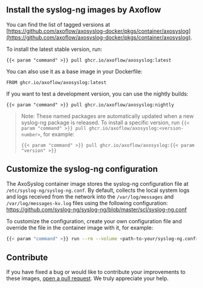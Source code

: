 ## Install the syslog-ng images by Axoflow

You can find the list of tagged versions at [https://github.com/axoflow/axosyslog-docker/pkgs/container/axosyslog](https://github.com/axoflow/axosyslog-docker/pkgs/container/axosyslog).

To install the latest stable version, run:

```shell
{{< param "command" >}} pull ghcr.io/axoflow/axosyslog:latest
```

You can also use it as a base image in your Dockerfile:

```shell
FROM ghcr.io/axoflow/axosyslog:latest
```

If you want to test a development version, you can use the nightly builds:

```shell
{{< param "command" >}} pull ghcr.io/axoflow/axosyslog:nightly
```

> Note: These named packages are automatically updated when a new syslog-ng package is released. To install a specific version, run `{{< param "command" >}} pull ghcr.io/axoflow/axosyslog:<version-number>`, for example:
>
> ```shell
> {{< param "command" >}} pull ghcr.io/axoflow/axosyslog:{{< param "version" >}}
> ```

## Customize the syslog-ng configuration

The AxoSyslog container image stores the syslog-ng configuration file at `/etc/syslog-ng/syslog-ng.conf`. By default, collects the local system logs and logs received from the network into the `/var/log/messages` and `/var/log/messages-kv.log` files using the following configuration: https://github.com/syslog-ng/syslog-ng/blob/master/scl/syslog-ng.conf

To customize the configuration, create your own configuration file and override the file in the container image with it, for example:

```bash
{{< param "command" >}} run --rm --volume <path-to-your/syslog-ng.conf>:/etc/syslog-ng/syslog-ng.conf ghcr.io/axoflow/axosyslog:latest
```

## Contribute

If you have fixed a bug or would like to contribute your improvements to these images, [open a pull request](https://github.com/axoflow/axosyslog-docker/pulls). We truly appreciate your help.
